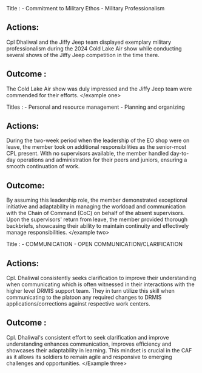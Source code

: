<example one>
Title :
- Commitment to Military Ethos - Military Professionalism 

## Actions:
Cpl Dhaliwal and the Jiffy Jeep team displayed exemplary military professionalism during the 2024
Cold Lake Air show while conducting several shows of the Jiffy Jeep competition in the time there.

## Outcome : 
The Cold Lake Air show was duly impressed and the Jiffy Jeep team were commended for their efforts.
</example one>

<example two>
Titles :
- Personal and resource management
- Planning and organizing

## Actions:
During the two-week period when the leadership of the EO shop were on leave, the member took on additional responsibilities as the senior-most CPL
present. With no supervisors available, the member handled day-to-day operations and administration for their peers and juniors, ensuring a smooth
continuation of work.

## Outcome: 
By assuming this leadership role, the member demonstrated exceptional initiative and adaptability in managing the workload and communication with the
Chain of Command (CoC) on behalf of the absent supervisors. Upon the supervisors' return from leave, the member provided thorough backbriefs,
showcasing their ability to maintain continuity and effectively manage responsibilities.
</example two>

<Example three>
Title :
- COMMUNICATION - OPEN COMMUNICATION/CLARIFICATION

## Actions:
Cpl. Dhaliwal consistently seeks clarification to improve their understanding when
communicating which is often witnessed in their interactions with the higher level DRMIS support team. They in turn utilize this skill when communicating to the
platoon any required changes to DRMIS applications/corrections against respective work centers.

## Outcome :
Cpl. Dhaliwal's consistent effort to seek clarification and improve understanding enhances communication, improves efficiency and showcases their
adaptability in learning. This mindset is crucial in the CAF as it allows its soldiers to remain agile and responsive to emerging challenges and opportunities.
</Example three>